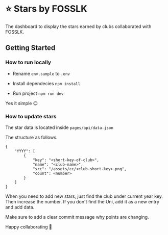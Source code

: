 # ⭐️ Stars by FOSSLK

The dashboard to display the stars earned by clubs collaborated with FOSSLK.

## Getting Started

### How to run locally

- Rename `env.sample` to `.env`

- Install dependecies `npm install`

- Run project `npm run dev`

Yes it simple 😉

### How to update stars

The star data is located inside `pages/api/data.json`

The structure as follows.

```[json]
{
    "YYYY": [
        {
            "key": "<short-key-of-club>",
            "name": "<club-name>",
            "src": "/assets/cc/<club-short-key>.png",
            "count": <number>
        }
    ]
}
```

When you need to add new stars, just find the club under current year key. Then increase the number. If you don't find the Uni, add it as a new entry and add data.

Make sure to add a clear commit message why points are changing.


Happy collaborating 🎉
